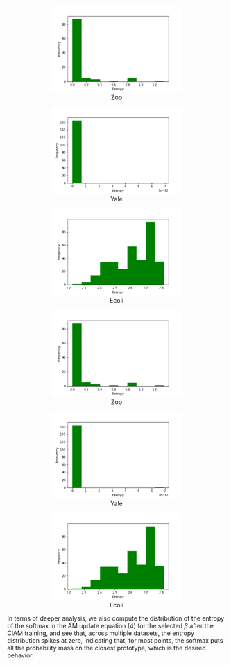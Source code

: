<div align="center">
  <figure>
    <img src="zoo.csv.png" title="Zoo" height="200px" hspace="10">
    <figcaption style="text-align:center;">Zoo</figcaption>
  </figure>
  <figure>
    <img src="Yale.mat.png" title="Yale" height="200px" hspace="10">
    <figcaption style="text-align:center;">Yale</figcaption>
  </figure>
  <figure>
    <img src="ecoli.data.png" title="Ecoli" height="200px" hspace="10">
    <figcaption style="text-align:center;">Ecoli</figcaption>
  </figure>
</div>

<div align="center">
  <figure>
    <img src="zoo.csv.png" title="Zoo" height="200px" hspace="10">
    <figcaption style="text-align:center;">Zoo</figcaption>
  </figure>
  <figure>
    <img src="Yale.mat.png" title="Yale" height="200px" hspace="10">
    <figcaption style="text-align:center;">Yale</figcaption>
  </figure>
  <figure>
    <img src="ecoli.data.png" title="Ecoli" height="200px" hspace="10">
    <figcaption style="text-align:center;">Ecoli</figcaption>
  </figure>
</div>

<!-- <p align="center">
  <img src="zoo.csv.png" title="Zoo" height="200px" hspace="10">
  <img src="Yale.mat.png" title="Yale" height="200px" hspace="10">
  <img src="ecoli.data.png" title="Ecoli" height="200px" hspace="10">
</p> -->

<!-- <p align="center">
  <img src="movement_libras.csv.png" height="200px" hspace="10">
  <img src="mp_exp.txt.png" height="200px" hspace="10">
  <img src="usps.t.png" height="200px" hspace="10">
</p>

<p align="center">
  <img src="ctg.txt.png" height="150px" hspace="10">
  <img src="segment.dat.png" height="150px" hspace="10">
  <img src="GCM.csv.png" height="150px" hspace="10">
  <img src="fmnist.csv.png" height="150px" hspace="10">
</p> -->

In terms of deeper analysis, we also compute the distribution of the entropy of the softmax in the AM update equation (4) for the selected $\beta$ after the ClAM training, and see that, across multiple datasets, the entropy distribution spikes at zero, indicating that, for most points, the softmax puts all the probability mass on the closest prototype, which is the desired behavior.